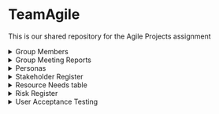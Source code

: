 # TeamAgile
This is our shared repository for the Agile Projects assignment 

<details>
  <summary>Group Members</summary>

* Russell Ruru
* Cole Yuile
* Lilia Karl 
</details>


<details>
  <summary>Group Meeting Reports</summary>

# Practical Project - Iteration 1 
## Group Meeting Report 1
### Notice of Meeting and Agenda

**Date:** 21/02/2022
**Time:** 10am
**Location:** EIT Campus

---
**Sponsor:** Ian Allan
**Name of Group:** Team Agile
**Group Lead:** Russell Ruru
**Note taker:** Leon White
**Attendees:** Leon White, Lilia Karl, Russell Ruru
**Absent:** N.A.
**Please bring:** Laptop
**Agenda items:** 
1. Familiarize ourselves with the Agile Project
2. Complete Stakeholder Register
3. Communication plan

---
### Minutes
---
**Agenda Item 1:** Familiarize ourselves with the Agile Project
**Presenter:** Lilia Karl

**Discussion:**
Introduction, detailed guidelines, project assignment tasks, iteration 1. 

**Conclusions:**
All group members need to make a good academic effort or our individual marks will go down.

**Action items:**
* Review success criterion (Rubric)
	* **Person responsible:** All group members
		* **Deadline:** 23.02.2022

* Enter assignment dates to all our personal diaries
	* **Person responsible:** All group members
		* **Deadline:** 23.02.2022

* Set agenda item
	* **Person responsible:** Lilia Karl
		* **Deadline:** 24.02.2022
---
**Agenda Item 2:** Complete Stakeholder Register
**Presenter:** Leon White

**Discussion:** 
Having a Stakeholder register is important and we will use the time of this meeting to complete a stakeholder register.

**Conclusions:**
We need to continually update the Stakeholder register.

**Action items:**
* Review Stakeholder register for the next meeting
	* **Person responsible:** All group members
		* **Deadline:** 24.02.2022
---
**Agenda Item 3:** Communication plan
**Presenter:** Russell Ruru

**Discussion:** 
Agree how to communicate between group members.

**Conclusions:**
We will use our own group in Microsoft teams because ‘chat’ function limited.

**Action items:**
* Create Microsoft Team group 
	* **Person responsible:** Ian Allen 
		* **Deadline:** 21.02.2022

* Practice meeting
	* **Person responsible:** All group members
		*  **Deadline:** 21.02.2022

* Practice uploading and editing a file
	* **Person responsible:** All group members
		*  **Deadline:** 21.02.2022

* Ensure group chat works
	* **Person responsible:** All group members
		*  **Deadline:** 21.02.2022
---
### Other Information 
---
**Resources:**
ITPMS5.240 Agile projects – Practical, Example Stakeholder Register, Microsoft Teams

**Date of next meeting:**
07.03.2022

# Practical Project - Iteration 1 
## Group Meeting Report 2
### Notice of Meeting and Agenda

**Date:** 07/03/2022
**Time:** 11.26
**Location:** EIT Campus

---
**Sponsor:** Ian Allan
**Name of Group:** Team Agile
**Group Lead:** Russell Ruru
**Note taker:** Lilia Karl
**Attendees:** Lilia Karl, Russell Ruru
**Absent:** Leon White - no longer in group. 
**Please bring:** Laptop
**Agenda items:** 
1. Review last week's minutes
2. Review Stakeholder Register
3. Develop personas

---
### Minutes
---
**Agenda Item 1:** Review last week's minutes
**Presenter:** Lilia Karl

**Discussion:**
Overall review of last meeting.

**Conclusions:**
We were able to meet the goals set in last meeting.

**Action items:**
* Review success criterion (Rubric)
	* **Person responsible:** All group members
		* **Deadline:** 07.03.2022

* Set next week's agenda item
	* **Person responsible:** Lilia Karl
		* **Deadline:** 09.02.2022
---
**Agenda Item 2:** Review Stakeholder Register
**Presenter:** Lilia Karl

**Discussion:** 
Need to update Stakeholder Register to match the project for the e-commerce website for Mushrooms by the Sea.

**Conclusions:**
Updated the Stakeholder register to include business owner Sean Smith.

**Action items:**
* Update Stakeholder register for the next meeting
	* **Person responsible:** Lilia Karl
		* **Deadline:** 07.03.2022

* Add "document control" to Stakeholder register
	*  **Person Responsible:** Russell Ruru
		*  **Deadline:** 10.03.2022
---
**Agenda Item 3:** Develop personas
**Presenter:** Russell Ruru

**Discussion:** 
Agree how to split and develop personas.

**Conclusions:**
We started to work on personas, two each member. 

**Action items:**
* Work on persona 1 - website administrator / owner 
	* **Person responsible:** Lilia Karl 
		* **Deadline:** 07.03.2022

* Work on persona 2 - tech-savvy health-conscious online customer 
	* **Person responsible:** Lilia Karl 
		* **Deadline:** 07.03.2022

* Work on persona 3 - older user
	* **Person responsible:** Russell Ruru
		* **Deadline:** 07.03.2022

* Work on persona 4 - commercial buyer
	* **Person responsible:** Russell Ruru
		* **Deadline:** 07.03.2022
---
### Other Information 
---
**Resources:**
Refer to Personas Power Point Document Slide 40

**Date of next meeting:**
XX.XX.2022


> # Practical Project - Iteration 1 
## Group Meeting Report 3
### Notice of Meeting and Agenda

**Date:** 16/03/2022
**Time:** 11.26
**Location:** EIT Campus

---
**Sponsor:** Ian Allan
**Name of Group:** Team Agile
**Group Lead:** Russell Ruru
**Note taker:** Lilia Karl
**Attendees:** Lilia Karl, Russell Ruru
**Absent:** Cole Yuile  
**Please bring:** Laptop
**Agenda items:** 
1. Review group progress
2. Iteration 1 Report 
3. Arrange future meetings 

---
### Minutes
---
**Agenda Item 1:** Review group progress
**Presenter:** Russel Ruru

**Discussion:**
Overall review of what we have done so far and what needs to be done 

**Conclusions:**
We needed to meet Wednesday and, if possible on Friday

**Action items:**
* Review Success Criterion (Rubric)
	* **Person responsible:** All group members
		* **Deadline:** 14.03.2022

* Set next week's agenda item
	* **Person responsible:** Lilia Karl
		* **Deadline:** 14.03.2022
---
**Agenda Item 2:** Iteration 1 Report
**Presenter:** Lilia Karl

**Discussion:** 
Need to write the group report for Iteration 1. We have already had a group brainstorm through sharing files on teams.
**Conclusions:**
We will use the time on class to finalize the report.
**Action items:**
* Write the report draft 
	* **Person responsible:** Lilia Karl, Russel Ruru
		* **Deadline:** 14.03.2022

* Write final document 
	*  **Person Responsible:** Lilia Karl
		*  **Deadline:** 15.03.2022
---
**Agenda Item 3:** Arrange future meeting
**Presenter:** Russell Ruru

**Discussion:** 
Agree when it's best to meet next.

**Conclusions:**
We will meet and work together on Wednesday and possibly on Friday.

**Action items:**
* Set next meeting
	* **Person responsible:** All members  
		* **Deadline:** 15.03.2022

* Set agenda for next meeting 
	* **Person responsible:** Lilia Karl 
		* **Deadline:** 15.03.2022

* Work on persona 4 - commercial buyer
	* **Person responsible:** Russell Ruru
		* **Deadline:** 07.03.2022
---
### Other Information 
---
**Resources:**
Refer to Personas Power Point Document Slide 40

**Date of next meeting:**
16.03.2022

> # Practical Project - Iteration 2
## Group Meeting Report 4
### Notice of Meeting and Agenda

**Date:** 16/03/2022
**Time:** 10am
**Location:** EIT Tarawhiti

---
**Sponsor:** Ian Allan
**Name of Group:** Team Agile
**Group Lead:** N/A
**Note taker:** Lilia Karl
**Attendees:** Lilia Karl, Russell Ruru, Cole Yuile
**Absent:** N/A
**Please bring:** Laptop
**Agenda items:** 
1. Review last week's minutes
2. Review personas
3. Arrange future meeting

---
### Minutes
---
**Agenda Item 1:** Review last week's minutes
**Presenter:** Russel Ruru

**Discussion:**
Checked where we were up with the assignment, and if we had met all the goals for last week.

**Conclusions:**
We need to finish personas, including markdown files. There are other markdown files that need to be added (Group Meeting Report markdown files).

**Action items:**
* Review last week's minutes
	* **Person responsible:** All group members
		* **Deadline:** 16.03.2022
---
**Agenda Item 2:** Review personas
**Presenter:** Lilia Karl

**Discussion:** 
Need to review personas as a group that we developed individually. Decide which ones we are keeping.

**Conclusions:**
 We will use all four personas. We have changed format on them, so they look similar. We have fine-tuned content

**Action items:**
* Review personas – one by one
	* **Person responsible:** All members
		* **Deadline:** 16.03.2022

* Save changes and update files
	*  **Person Responsible:** Cole Yuile
		*  **Deadline:** 16.03.2022

* Convert persona files to markdown
	*  **Person Responsible:** Russell Ruru
		* **Dateline:** 18.03.2022
---
**Agenda Item 3:** Arrange future meeting
**Presenter:** Russell Ruru

**Discussion:** 
Agree when it's best to meet next.

**Conclusions:**
We will meet on Friday to start on Iteration 2.

**Action items:**
* Set next meeting
	* **Person responsible:** All members  
		* **Deadline:** 16.03.2022

* Set agenda for next meeting 
	* **Person responsible:** Lilia Karl 
		* **Deadline:** 17.03.2022
---
### Other Information 
---
**Resources:**
Refer to Personas Power Point Document Slide 40

**Date of next meeting:**
18.03.2022

> # Practical Project - Iteration 2
## Group Meeting Report 5
### Notice of Meeting and Agenda

**Date:** 18/03/2022
**Time:** 1pm
**Location:** EIT Campus Library

---
**Sponsor:** Ian Allan
**Name of Group:** Team Agile
**Group Lead:** N/A
**Note taker:** Lilia Karl
**Attendees:** Lilia Karl, Russell Ruru, Cole Yuile
**Absent:** N/A
**Please bring:** Laptop
**Agenda items:** 
1. Review project progress
2. Start on Iteration 2
3. Set next meeting date and agenda

---
### Minutes
---
**Agenda Item 1:** Review project progress
**Presenter:** Russel Ruru

**Discussion:**
Check whether we are up to date with assignment: complete GMRs (including markdown files); persona’s markdown files.

**Conclusions:**
Once we have a live link to persona’s files, we will add that to markdown file.

**Action items:**
* Update persona links
	* **Person responsible:** Russell Ruru
		* **Deadline:** 22.03.2022

**Action items:**
* Finish GMR markdown files
	*	**Person responsible:** Lilia Karl
		*	**Deadline:** 20.03.2022


**Action items:**
* Update Stakeholder Register
	*	**Person responsible:** Cole Yuile
		*	**Deadline:** 18.03.2022
---
**Agenda Item 2:** Start on Iteration 2
**Presenter:** Cole Yuile

**Discussion:** 
Need to start on Iteration 2 because there will be no time in class to work on this part of the project. Familiarise ourselves with the tasks. Task / responsibilities allocation.

**Conclusions:**
We had an introduction to Iteration 2 by reading the guidelines and looking at the template files. We will not allocate tasks yet. 

**Action items:**
* Read guidelines
	* **Person responsible:** All members
		* **Deadline:** 18.03.2022

* Read resources 
	*  **Person Responsible:** All members
		*  **Deadline:** 18.03.2022
---
**Agenda Item 3:** Set next meeting date and agenda
**Presenter:** N/A

**Discussion:** 
Agree when it is best to meet next, according to member’s timetables and project workload. Agree on next meeting’s agenda.

**Conclusions:**
We will discuss next week when we will meet next.

**Action items:**
* Set next meeting
	* **Person responsible:** All members  
		* **Deadline:** 27.03.2022

---
### Other Information 
---
#### Resources:

EIT online – Assessment's tab: Iteration 2 guidelines

**Date of next meeting:**
T.B.C.

> > # Practical Project - Iteration 2
## Group Meeting Report 6
### Notice of Meeting and Agenda

**Date:** 06/04/2022
**Time:** 10:00 AM
**Location:** EIT Campus

---
**Sponsor:** Ian Allan
**Name of Group:** Team Agile
**Group Lead:** N/A
**Note taker:** 
**Attendees:** Lilia Karl
**Absent:** Cole Yuile, Russel Ruru  
**Please bring:** Laptop
**Agenda items:** 
1. Iteration 2 task assignment
2. Iteration 2 report
3. Next meeting

---
### Minutes
---
**Agenda Item 1:** Iteration 2 task assignment 
**Presenter:** Lilia

**Discussion:**
Review Iteration 2 tasks. This meeting was supposed to happen the day of the Lab on Weds 6/4/2022, but 2 of us were absent. (RR)

**Conclusions:**
We need to break down tasks for Iteration 2 and assign them to each member.

We appreciate that Lilia was unable to discuss the Iteration task on her own (RR)

Lilia had already uploaded a Gant chart and breakdown, progress of completed Iteration 1 Tasks and progress of Iteration 2 Tasks so far. (RR)

**Action items:**
* Lilia shared and uploaded a Gant chart to Teams.
	* **Person responsible:** Lilia
		* **Deadline:** 

* Lilia’s chart added to markdown folder
	* **Person responsible:** Russel
		* **Deadline:** 
---
**Agenda Item 2:** Iteration 2 report
**Presenter:** Lilia Karl

**Discussion:** 
Report on Iteration 2 due next week. Lilia and Russell only talked briefly about a group meeting (RR)
**Conclusions:**
Lilia was unable to discuss completion of Iteration 2 tasks and report on her own.
**Action items:**
* Group focused on completing Lab 4 session
	* **Person responsible:**Cole Yuile, Russel Ruru
		* **Deadline:**


---
**Agenda Item 3:** Next Meeting
**Presenter:** Russell Ruru

**Discussion:** 
We briefly discussed another group meeting, to discuss the same 3 Agenda items.

**Conclusions:**
Another meeting was set.

**Action items:**
* Set meeting on Teams online.
	* **Person responsible:** Russel and Lilia 
		* **Deadline:** 


---
### Other Information 
---
**Resources:**
Date of next meeting: Friday 8/04/2022 1pm

**Date of next meeting:**
08.04.2022 1pm

> > # Practical Project - Iteration 2
## Group Meeting Report 7
### Notice of Meeting and Agenda

**Date:** 06/04/2022
**Time:** 10:00 AM
**Location:** EIT Campus

---
**Sponsor:** Ian Allan
**Name of Group:** Team Agile
**Group Lead:** N/A
**Note taker:** 
**Attendees:** Russell Ruru, Cole Yuile
**Absent:** Lilia Karl 
**Please bring:** Laptop
**Agenda items:** 
1. Iteration 2 task assignment
2. Iteration 2 report
3. Next meeting

---
### Minutes
---
**Agenda Item 1:** Iteration 2 task assignment 
**Presenter:** Russell 

**Discussion:**
Review Iteration 2 tasks. We discussed what tasks we needed to complete as a group or individually, from the resource and Gant chart assignments.

**Conclusions:**
Both of us were unsure about both these assignments

**Action items:**
* Completing his lab 4 tasks
	* **Person responsible:** Cole
		* **Deadline:** 

* Finished lab 4 task
	* **Person responsible:** Russel
		* **Deadline:** 
---
**Agenda Item 2:** Iteration 2 report
**Presenter:** Lilia Karl

**Discussion:** 
Report on Iteration 2 due next week. 
More detail about the resource and Gant chart assignment is needed, so we can complete the group report.
**Conclusions:**
We will have to clarify or get feedback and information  from the Sponsor on Monday 11/04/2022
**Action items:**
* Get more information
	* **Person responsible:** Cole Yuile, Russel Ruru
		* **Deadline:**
* Discuss resource and Gantt chart
	* **Person responsible:** Group
		* **Deadline:**


---
**Agenda Item 3:** Next Meeting
**Presenter:** Russell Ruru

**Discussion:** 
TBD on Monday 11/04/2022

**Conclusions:**
Meet on campus next week

**Action items:**
* Discuss group work with sponsor 
	* **Person responsible:** Group
		* **Deadline:** 

**Agenda items to discuss:**
1. Resource Report
2. Gantt chart report
3. Iteration 2 group report 


---
### Other Information 
---
**Resources:**
Date of next meeting: Monday  11/04/2022.  Due to assignment report due this week.

**Date of next meeting:**
11.04.2022
</details>



<details>
  <summary>Personas</summary>

![](https://github.com/LiliaKa/TeamAgile/blob/347f1eae99e45979a13a5b224481b7f78c083877/MushySean.png)
![](https://github.com/LiliaKa/TeamAgile/blob/347f1eae99e45979a13a5b224481b7f78c083877/RonalMac.png)
![](https://github.com/LiliaKa/TeamAgile/blob/347f1eae99e45979a13a5b224481b7f78c083877/SamFox.png)
![](https://github.com/LiliaKa/TeamAgile/blob/347f1eae99e45979a13a5b224481b7f78c083877/YogiMaggie.png)
</details>


<details>
  <summary>Stakeholder Register</summary>

|Stakeholder Name                |   Title                       |Role                         | Power (H/L) | Interest (H/L) | Responsibilities | Communication |
|----------------|-------------------------------|-----------------------------|-----------|-----|-------|----|
|Sean Smith|Business Owner            |Website Administrator            | H | H | | Weekly Via Email |
|Ian Allen          |            |Sponsor    | H| H| |Weekly Via Email|
|     Kelly Slater     |CEO| -  | H |H||Fortnightly Meetings|
|Leon White | Security Analyst | Project Management | H| H| Backlog Management| Daily Via Emails and Meetings|
|Russel Ruru | Senior Developer | Website Developer | L | H| Security Certificates and Programming| 
|Lilia Karl | Junior Developer | Assistant Developer | L | L| - |
Tom Carroll| Accountant | - | L | L| Manage Supply and Cashflow|

## Document Control
|     Version           | Date                        |            Modification            | Notes
|----------------|-------------------------------|-----------------------------|---|
|Stakeholder Register 1.1|     22/02/2022    |           |First Draft|
|   Stakeholder Register 1.2       |  23/02/2022          |  More Actors Added          |
|   Stakeholder Register 2       |7/03/2022|Business Owner Updated | Includes Website Administrator Role|
</details>


<details>
  <summary>Resource Needs table</summary>

| **Task Code** | **Deliverable Description** | **Resource Name** | **Amount of Resource Required** | **Cost** | |
| --- | --- | --- | --- | --- | --- |
| **1.0** | **Iteration 1 – Planning and Design** | | | |
| 1.1 | Planning – prepare meeting  | Team members meeting | 2 hours  | 2x(30$x3) = 180$   |
| 1.2 | Hardware – applicable to entire project  | Laptop | 3 laptops  | 3x1000$ = 3000$  |
| 1.3 | Software – applicable to entire project  | Office 365 – MS Teams | 3-month subscription x5 users | From 3x(5x9.10$) = 136.50$ (tax not included) |
| 1.4 | Stakeholder Register | Team members meeting (workshop)  | 1 hour | 30$x3 = 90$ |
| 1.5 | Persona Developing | Team members meeting (workshop)  | 2 hours | 2x(30$x3) = 180$   |
| 1.6 | Persona Testing | Team members meeting (workshop)  | 1 hour | 30$x3 = 90$ |
| 1.7 | Markdown files | Team members meeting (workshop)  | 1 hour | 30$x3 = 90$ |
| 1.8 | Iteration 1 Report | Team members meeting (workshop) + uploading file | 1 hour | 30$x3 = 90$ |
| **Sub-Total** | | | | **3856.50 NZ$** |
| **2.0** | **Iteration 2 – Implementation** | | | |
| 2.1 | Planning – prepare meeting  | Team members meeting | 2 hours  | 2x(30$x3) = 180$   |
| 2.2 | ALL documents converted into Markdown files | Team members meeting (workshop)  | 4 hours | 90$x4 = 360$ |
| 2.3 | Resource Needs Report | Team members meeting | 2 hours  | 90$x2 = 180$ |
| 2.4 | Gant Chart | Team members meeting | 2 hours  | 90$x2 = 180$ |
| 2.5 | Progress Report | Team members meeting (workshop) | 1 hour | 90$ |
| 2.6 | Markdown documents to GitHub | Team members meeting | | |
| 2.7 | Design an ecommerce mobile app  | Team members meeting (workshop)  | 40 hours  | 40x(30$x3) = 3600$   |
| 2.8 | Software | Adobe Suite | 3-month subscription x3 users | 3x(79$x3) = 711$ |
| 2.9 | Software | GitHub | $40per user/yearfor the first 12 months\* | 3x $40 = $120 |
| **Sub-Total** | | | | **5,421 NZ$** |
| **4.0** | **Iteration 3 – Implementation and MVP** | | | |
| 4.1 | Planning – Prepare meeting | Team members meeting | 2 Hours | 2x(30$x3) = 180$ |
| 4.2 | All documents converted into Markdown files | Team members meeting (workshop) | 4 Hours | 90$x4 = 360$ |
| 4.3 | Resource needs Report | Team members meeting | 2 Hours | 90$x2 = 180$ |
| 4.4 | Gantt Chart | Team members meeting | 2 Hours | 90$x2 = 180$ |
| 4.5 | Progress Report | Team members meeting (workshop) | 1 Hour | 90$ |
| 4.6 | Risk Register | Team members meeting | 2 Hours | 90$x2 = 180$ |
| 4.7 | User Acceptance Test Results | Team members meeting (workshop | 3 Hours | 90$x3 = 270$ |
| 4.8 | Create static website |  Github |  4 Hours | 90$x4 = 360$ |
| **Sub-Total** | | | | **1800 NZ$** |
| 4.0 | **Final Handover** | | | |
| 4.1 | Stakeholder Register | Team members already reviewed | Done | |
| 4.2 | Website Hosting | Team members review | 1 Hour | 90$ |
| 4.3 | Domain Name | | | |
| 4.4 | Gantt Chart | Team members review | 1 Hour | 90$ |
| 4.5 | Personas | Team members already reviewed | Done | |
| 4.6 | Risk Register | Team members review | 1 Hour | 90$ |
| 4.7 | Group Meeting Reports | Team members review | 1 Hour | 90$ |
| 4.8 | User Acceptance test results | Team members review | 1 Hour | 90$ |
| **Sub-Total** | | | | **450 NZ$** |
| **TOTAL** | | | | **11,527 NZ$** |
| --- | --- | --- | --- | --- | --- |
</details>


<details>
  <summary>Risk Register</summary>

| **ID** | **Date raised** | **Risk description** | **Likelihood of the risk occurring** | **Impact if the risk occurs** | **Severity** _Rating based on impact &amp; likelihood._ |  **Owner** _Person who will manage the risk._ |  **Mitigation action** _Actions to mitigate the risk e.g. reduce the likelihood._ | **Status** | **Useful resources** |
| --- | --- | --- | --- | --- | --- | --- | --- | --- | --- |
| 1 | [03-06-2021] | Project purpose and need is not well-defined. | Medium | High | High | Project Sponsor | Complete a business case if not already provided and ensure purpose is well defined on Project Charter and PID. | Open
| 2 | [15-03-2022] | Multiple channels of communication between team members are allowing for miscommunication and misunderstandings. | Medium | High | High | Team Members | Use one channel in MS Teams to communicate (&quot;General&quot;) instead of the chat function. | Closed |
 | 3 | [04-03-2022] | Group members may need to isolate due to Covid-19. | High | Medium | High | Team Members | Ensure that group members can access MS Teams while isolating at home. Plan for meetings to be online. | Open |
| 4 | [10-04-2022] | Aspects of the project are taking longer than expected to be completed. | Medium | Medium | Medium | Team Members | Improve communication between team members. Delegate responsibilities realistically. Ensure everyone completes tasks that have been trusted upon them. | Open |
| 5 | [10-04-2022] | Feature non completion by deadline – time spent on low priority tasks is reducing time available to work on the feature. | Medium | High | High | Team Members | Ensure that focus is placed on critical parts of each feature -follow the risk-adjusted backlog. Ensure that tasks are aligned with the critical deliverables for the project (the assignment rubric). | Open |
| 6 | [10-04-2022] | Budget constrains – not enough funds to cover extensive group meeting&#39;s costs. | Medium | High | High | Project Sponsor | Maximise efficiency of meetings by planning them beforehand in accordance with critical deliverables and group&#39;s progress. | Open |
| 7 | [06-05-2022] | Final product may be rejected by the client. | Low | High | Medium | Project Sponsor | Communicate regularly and keep client up to date with developments as per communication plan. | Open |
| 8 | [16-05-2022] | Equipment may fail (Laptops/Computers stop working) | Low | Medium | Medium | Team Members | Make sure each team member has a way to access teams/Github if the risk occurs. | Open |
</details> 


<details>
  <summary>User Acceptance Testing</summary>


	
</details>


